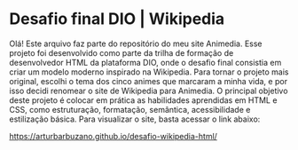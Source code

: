 # Desafio final DIO | Wikipedia 

Olá! Este arquivo faz parte do repositório do meu site Animedia.
Esse projeto foi desenvolvido como parte da trilha de formação de desenvolvedor HTML da plataforma DIO, onde o desafio final consistia em criar um modelo moderno inspirado na Wikipedia. Para tornar o projeto mais original, escolhi o tema dos cinco animes que marcaram a minha vida, e por isso decidi renomear o site de Wikipedia para Animedia. O principal objetivo deste projeto é colocar em prática as habilidades aprendidas em HTML e CSS, como estruturação, formatação, semântica, acessibilidade e estilização básica. Para visualizar o site, basta acessar o link abaixo:

https://arturbarbuzano.github.io/desafio-wikipedia-html/



